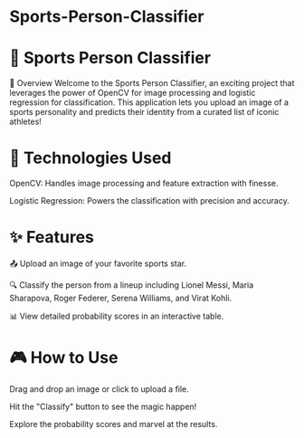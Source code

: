 # Sports-Person-Classifier
<h1>🎉 Sports Person Classifier</h1>

🌟 Overview
Welcome to the Sports Person Classifier, an exciting project that leverages the power of OpenCV for image processing and logistic regression for classification. This application lets you upload an image of a sports personality and predicts their identity from a curated list of iconic athletes!

<h1>🚀 Technologies Used</h1>

OpenCV: Handles image processing and feature extraction with finesse.

Logistic Regression: Powers the classification with precision and accuracy.


<h1>✨ Features </h1>

📤 Upload an image of your favorite sports star.

🔍 Classify the person from a lineup including Lionel Messi, Maria Sharapova, Roger Federer, Serena Williams, and Virat Kohli.

📊 View detailed probability scores in an interactive table.


<h1>🎮 How to Use</h1>

Drag and drop an image or click to upload a file.

Hit the "Classify" button to see the magic happen!

Explore the probability scores and marvel at the results.